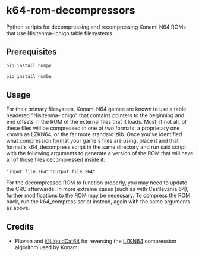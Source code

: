 # k64-rom-decompressors
Python scripts for decompressing and recompressing Konami N64 ROMs that use Nisitenma-Ichigo table filesystems.

## Prerequisites
```sh
pip install numpy
```
```sh
pip install numba
```

## Usage
For their primary filesystem, Konami N64 games are known to use a table headered "Nisitenma-Ichigo" that contains pointers to the beginning and end offsets in the ROM of the external files that it loads. Most, if not all, of these files will be compressed in one of two formats: a proprietary one known as LZKN64, or the far more standard zlib. Once you've identified what compression format your game's files are using, place it and that format's k64_decompress script in the same directory and run said script with the following arguments to generate a version of the ROM that will have all of those files decompressed inside it:

`"input_file.z64"` `"output_file.z64"`

For the decompressed ROM to function properly, you may need to update the CRC afterwards. In more extreme cases (such as with Castlevania 64), further modifications to the ROM may be necessary. To compress the ROM back, run the k64_compress script instead, again with the same arguments as above.

## Credits
- Fluvian and [@LiquidCat64](https://github.com/LiquidCat64)
for reversing the [LZKN64](https://github.com/Fluvian/lzkn64) compression algorithm used by Konami
